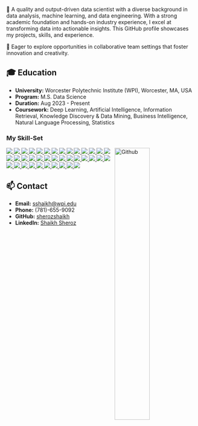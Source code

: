 
🎯 A quality and output-driven data scientist with a diverse background in data analysis, machine learning, and data engineering. With a strong academic foundation and hands-on industry experience, I excel at transforming data into actionable insights. This GitHub profile showcases my projects, skills, and experience.

🏅 Eager to explore opportunities in collaborative team settings that foster innovation and creativity.

## 🎓 Education
- **University:** Worcester Polytechnic Institute (WPI), Worcester, MA, USA
- **Program:** M.S. Data Science
- **Duration:** Aug 2023 - Present
- **Coursework:** Deep Learning, Artificial Intelligence, Information Retrieval, Knowledge Discovery & Data Mining, Business Intelligence, Natural Language Processing, Statistics

### My Skill-Set

<img width="43%" align="right" alt="Github" src="https://raw.githubusercontent.com/onimur/.github/master/.resources/git-header.svg" />

<a href="https://github.com/sherozshaikh">
<img src="https://img.shields.io/badge/Python%20-%2314354C.svg?&style=for-the-badge&logo=Python&logoColor=white"/>
</a>

<a href="https://github.com/sherozshaikh">
<img src="https://img.shields.io/badge/R-%23276DC3.svg?&style=for-the-badge&logo=R&logoColor=white"/>
</a>

<a href="https://github.com/sherozshaikh">
<img src="https://img.shields.io/badge/Git%20-%23F05033.svg?&style=for-the-badge&logo=Git&logoColor=white"/>
</a>

<a href="https://github.com/sherozshaikh">
<img src="https://img.shields.io/badge/Github%20-%23121011.svg?&style=for-the-badge&logo=Github&logoColor=white"/>
</a>

<a href="https://github.com/sherozshaikh">
<img src="https://img.shields.io/badge/Gitlab%20-%23FC6D26.svg?&style=for-the-badge&logo=Gitlab&logoColor=white"/>
</a>

<a href="https://github.com/sherozshaikh">
<img src="https://img.shields.io/badge/Jupyter%20-%23F37626.svg?&style=for-the-badge&logo=Jupyter&logoColor=white" />
</a>

<a href="https://github.com/sherozshaikh">
<img src="https://img.shields.io/badge/scikit-learn%20-%23F7931E.svg?&style=for-the-badge&logo=scikit-learn&logoColor=white"/>
</a>

<a href="https://github.com/sherozshaikh">
<img src="https://img.shields.io/badge/Keras%20-%23D00000.svg?&style=for-the-badge&logo=Keras&logoColor=white"/>
</a>

<a href="https://github.com/sherozshaikh">
<img src="https://img.shields.io/badge/TensorFlow%20-%23FF6F00.svg?&style=for-the-badge&logo=TensorFlow&logoColor=white" />
</a>

<a href="https://github.com/sherozshaikh">
<img src="https://img.shields.io/badge/PyTorch%20-%23EE4C2C.svg?&style=for-the-badge&logo=PyTorch&logoColor=white" />
</a>

<a href="https://github.com/sherozshaikh">
<img src="https://img.shields.io/badge/Pandas%20-%23150458.svg?&style=for-the-badge&logo=Pandas&logoColor=white" />
</a>

<a href="https://github.com/sherozshaikh">
<img src="https://img.shields.io/badge/Numpy%20-%23013243.svg?&style=for-the-badge&logo=Numpy&logoColor=white"/>
</a>

<a href="https://github.com/sherozshaikh">
<img src="https://img.shields.io/badge/spaCy%20-%2309A3D5.svg?&style=for-the-badge&logo=spaCy&logoColor=white"/>
</a>

<a href="https://github.com/sherozshaikh">
<img src="https://img.shields.io/badge/SciPy%20-%238CAAE6.svg?&style=for-the-badge&logo=SciPy&logoColor=white"/>
</a>

<a href="https://github.com/sherozshaikh">
<img src="https://img.shields.io/badge/Plotly%20-%233F4F75.svg?&style=for-the-badge&logo=Plotly&logoColor=white"/>
</a>

<a href="https://github.com/sherozshaikh">
<img src="https://img.shields.io/badge/Dask%20-%23FC6E6B.svg?&style=for-the-badge&logo=Dask&logoColor=white"/>
</a>

<a href="https://github.com/sherozshaikh">
<img src="https://img.shields.io/badge/OpenCV%20-%235C3EE8.svg?&style=for-the-badge&logo=OpenCV&logoColor=white"/>
</a>

<a href="https://github.com/sherozshaikh">
<img src="https://img.shields.io/badge/OpenAI%20-%23412991.svg?&style=for-the-badge&logo=OpenAI&logoColor=white"/>
</a>

<a href="https://github.com/sherozshaikh">
<img src="https://img.shields.io/badge/Pytest%20-%230A9EDC.svg?&style=for-the-badge&logo=Pytest&logoColor=white"/>
</a>

<a href="https://github.com/sherozshaikh">
<img src="https://img.shields.io/badge/Linux%20-%23FCC624.svg?&style=for-the-badge&logo=Linux&logoColor=white"/>
</a>

<a href="https://github.com/sherozshaikh">
<img src="https://img.shields.io/badge/Ubuntu%20-%23E95420.svg?&style=for-the-badge&logo=Ubuntu&logoColor=white"/>
</a>

<a href="https://github.com/sherozshaikh">
<img src="https://img.shields.io/badge/Databricks%20-%23FF3621.svg?&style=for-the-badge&logo=Databricks&logoColor=white"/>
</a>

<a href="https://github.com/sherozshaikh">
<img src="https://img.shields.io/badge/Tableau%20-%23E97627.svg?&style=for-the-badge&logo=Tableau&logoColor=white"/>
</a>

<a href="https://github.com/sherozshaikh">
<img src="https://img.shields.io/badge/PowerBI%20-%23F2C811.svg?&style=for-the-badge&logo=PowerBI&logoColor=white"/>
</a>

<a href="https://github.com/sherozshaikh">
<img src="https://img.shields.io/badge/Microsoft Excel%20-%23217346.svg?&style=for-the-badge&logo=Microsoft Excel&logoColor=white"/>
</a>

<a href="https://github.com/sherozshaikh">
<img src="https://img.shields.io/badge/MySQL-%2300f.svg?&style=for-the-badge&logo=MySQL&logoColor=white"/>
</a>

<a href="https://github.com/sherozshaikh">
<img src ="https://img.shields.io/badge/SQLite-%2307405e.svg?&style=for-the-badge&logo=SQLite&logoColor=white"/>
</a>

<a href="https://github.com/sherozshaikh">
<img src="https://img.shields.io/badge/PostgreSQL%20-%234169E1.svg?&style=for-the-badge&logo=PostgreSQL&logoColor=white"/>
</a>

<a href="https://github.com/sherozshaikh">
<img src="https://img.shields.io/badge/MongoDB%20-%2347A248.svg?&style=for-the-badge&logo=MongoDB&logoColor=white"/>
</a>

<a href="https://github.com/sherozshaikh">
<img src="https://img.shields.io/badge/Amazon Redshift%20-%238C4FFF.svg?&style=for-the-badge&logo=Amazon Redshift&logoColor=white"/>
</a>

<a href="https://github.com/sherozshaikh">
<img src="https://img.shields.io/badge/Microsoft SQL Server%20-%23CC2927.svg?&style=for-the-badge&logo=Microsoft SQL Server&logoColor=white"/>
</a>

<a href="https://github.com/sherozshaikh">
<img src="https://img.shields.io/badge/Google BigQuery%20-%23669DF6.svg?&style=for-the-badge&logo=Google BigQuery&logoColor=white"/>
</a>

<a href="https://github.com/sherozshaikh">
<img src="https://img.shields.io/badge/Elasticsearch%20-%23005571.svg?&style=for-the-badge&logo=Elasticsearch&logoColor=white"/>
</a>

<a href="https://github.com/sherozshaikh">
<img src="https://img.shields.io/badge/Apache Spark%20-%23E25A1C.svg?&style=for-the-badge&logo=Apache Spark&logoColor=white"/>
</a>

<a href="https://github.com/sherozshaikh">
<img src="https://img.shields.io/badge/Apache%20-%23D42029.svg?&style=for-the-badge&logo=Apache&logoColor=white"/>
</a>

<a href="https://github.com/sherozshaikh">
<img src="https://img.shields.io/badge/Azure%20-%230072C6.svg?&style=for-the-badge&logo=Azure-devops&logoColor=white"/>
</a>

<a href="https://github.com/sherozshaikh">
<img src="https://img.shields.io/badge/Django%20-%23D00000.svg?&style=for-the-badge&logo=Django&logoColor=white"/>
</a>

<a href="https://github.com/sherozshaikh">
<img src="https://img.shields.io/badge/Flask%20-%23FF6F00.svg?&style=for-the-badge&logo=Flask&logoColor=white" />
</a>

## 📫 Contact
- **Email:** [sshaikh@wpi.edu](mailto:sshaikh@wpi.edu)
- **Phone:** (781)-655-9092
- **GitHub:** [sherozshaikh](https://github.com/sherozshaikh)
- **LinkedIn:** [Shaikh Sheroz](https://www.linkedin.com/in/shaikh-sheroz-07s/)
